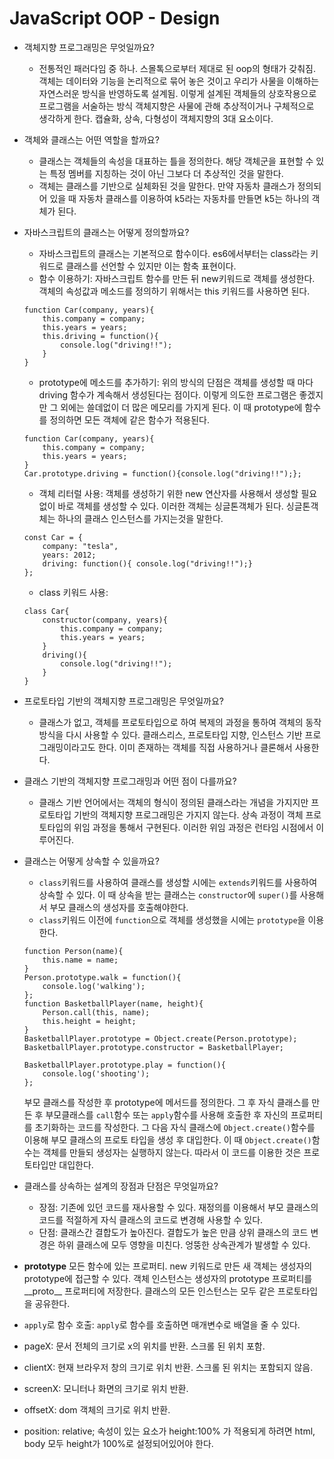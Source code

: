 # JavaScript OOP - Design

* 객체지향 프로그래밍은 무엇일까요?
    * 전통적인 패러다임 중 하나. 스몰톡으로부터 제대로 된 oop의 형태가 갖춰짐. 객체는 데이터와 기능을 논리적으로 묶어 놓은 것이고 우리가 사물을 이해하는 자연스러운 방식을 반영하도록 설계됨. 이렇게 설계된 객체들의 상호작용으로 프로그램을 서술하는 방식 객체지향은 사물에 관해 추상적이거나 구체적으로 생각하게 한다. 캡슐화, 상속, 다형성이 객체지향의 3대 요소이다.
* 객체와 클래스는 어떤 역할을 할까요?
    * 클래스는 객체들의 속성을 대표하는 틀을 정의한다. 해당 객체군을 표현할 수 있는 특정 멤버를 지칭하는 것이 아닌 그보다 더 추상적인 것을 말한다.
    * 객체는 클래스를 기반으로 실체화된 것을 말한다. 만약 자동차 클래스가 정의되어 있을 때 자동차 클래스를 이용하여 k5라는 자동차를 만들면 k5는 하나의 객체가 된다.
* 자바스크립트의 클래스는 어떻게 정의할까요?
    * 자바스크립트의 클래스는 기본적으로 함수이다. es6에서부터는 class라는 키워드로 클래스를 선언할 수 있지만 이는 함축 표현이다.
    * 함수 이용하기: 자바스크립트 함수를 만든 뒤 new키워드로 객체를 생성한다. 객체의 속성값과 메소드를 정의하기 위해서는 this 키워드를 사용하면 된다.
    ```
    function Car(company, years){
        this.company = company;
        this.years = years;
        this.driving = function(){
            console.log("driving!!");
        }
    }
    ```
    * prototype에 메소드를 추가하기: 위의 방식의 단점은 객체를 생성할 때 마다 driving 함수가 계속해서 생성된다는 점이다. 이렇게 의도한 프로그램은 좋겠지만 그 외에는 쓸데없이 더 많은 메모리를 가지게 된다. 이 때 prototype에 함수를 정의하면 모든 객체에 같은 함수가 적용된다. 
    ```
    function Car(company, years){
        this.company = company;
        this.years = years;
    }
    Car.prototype.driving = function(){console.log("driving!!");};
    ```
    * 객체 리터럴 사용: 객체를 생성하기 위한 new 연산자를 사용해서 생성할 필요 없이 바로 객체를 생성할 수 있다. 이러한 객체는 싱글톤객체가 된다. 싱글톤객체는 하나의 클래스 인스턴스를 가지는것을 말한다.
    ```
    const Car = {
        company: "tesla",
        years: 2012;
        driving: function(){ console.log("driving!!");}
    };
    ```
    * class 키워드 사용:
    ```
    class Car{
        constructor(company, years){
            this.company = company;
            this.years = years;
        }
        driving(){
            console.log("driving!!");
        }
    }
    ```
* 프로토타입 기반의 객체지향 프로그래밍은 무엇일까요?
    * 클래스가 없고, 객체를 프로토타입으로 하여 복제의 과정을 통하여 객체의 동작 방식을 다시 사용할 수 있다. 클래스리스, 프로토타입 지향, 인스턴스 기반 프로그래밍이라고도 한다. 이미 존재하는 객체를 직접 사용하거나 클론해서 사용한다.
* 클래스 기반의 객체지향 프로그래밍과 어떤 점이 다를까요?
    * 클래스 기반 언어에서는 객체의 형식이 정의된 클래스라는 개념을 가지지만 프로토타입 기반의 객체지향 프로그래밍은 가지지 않는다. 상속 과정이 객체 프로토타입의 위임 과정을 통해서 구현된다. 이러한 위임 과정은 런타임 시점에서 이루어진다.
* 클래스는 어떻게 상속할 수 있을까요?
    * `class`키워드를 사용하여 클래스를 생성할 시에는 `extends`키워드를 사용하여 상속할 수 있다. 이 때 상속을 받는 클래스는 `constructor`에 `super()`를 사용해서 부모 클래스의 생성자를 호출해야한다.
    * `class`키워드 이전에 `function`으로 객체를 생성했을 시에는 `prototype`을 이용한다. 
    ```
    function Person(name){
        this.name = name;
    }
    Person.prototype.walk = function(){
        console.log('walking');
    };
    function BasketballPlayer(name, height){
        Person.call(this, name);
        this.height = height;
    }
    BasketballPlayer.prototype = Object.create(Person.prototype);
    BasketballPlayer.prototype.constructor = BasketballPlayer;

    BasketballPlayer.prototype.play = function(){
        console.log('shooting');
    };
    ```  
    부모 클래스를 작성한 후 prototype에 메서드를 정의한다. 그 후 자식 클래스를 만든 후 부모클래스를 `call`함수 또는 `apply`함수를 사용해 호출한 후 자신의 프로퍼티를 초기화하는 코드를 작성한다. 그 다음 자식 클래스에 `Object.create()`함수를 이용해 부모 클래스의 프로토 타입을 생성 후 대입한다. 이 때 `Object.create()`함수는 객체를 만들되 생성자는 실행하지 않는다. 따라서 이 코드를 이용한 것은 프로토타입만 대입한다.
* 클래스를 상속하는 설계의 장점과 단점은 무엇일까요?
    * 장점: 기존에 있던 코드를 재사용할 수 있다. 재정의를 이용해서 부모 클래스의 코드를 적절하게 자식 클래스의 코드로 변경해 사용할 수 있다.
    * 단점: 클래스간 결합도가 높아진다. 결합도가 높은 만큼 상위 클래스의 코드 변경은 하위 클래스에 모두 영향을 미친다. 엉뚱한 상속관계가 발생할 수 있다. 

* **prototype** 모든 함수에 있는 프로퍼티. new 키워드로 만든 새 객체는 생성자의 prototype에 접근할 수 있다. 객체 인스턴스는 생성자의 prototype 프로퍼티를 \_\_proto\_\_ 프로퍼티에 저장한다. 클래스의 모든 인스턴스는 모두 같은 프로토타입을 공유한다.

* `apply`로 함수 호출: `apply`로 함수를 호출하면 매개변수로 배열을 줄 수 있다. 
* pageX: 문서 전체의 크기로 x의 위치를 반환. 스크롤 된 위치 포함.
* clientX: 현재 브라우저 창의 크기로 위치 반환. 스크롤 된 위치는 포함되지 않음.
* screenX: 모니터나 화면의 크기로 위치 반환.
* offsetX: dom 객체의 크기로 위치 반환.

* position: relative; 속성이 있는 요소가 height:100% 가 적용되게 하려면 html, body 모두 height가 100%로 설정되어있어야 한다.